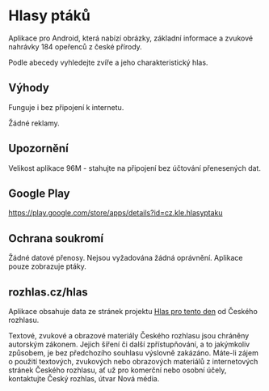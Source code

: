 # Hlasy ptáků

Aplikace pro Android, která nabízí obrázky, základní informace a
zvukové nahrávky 184 opeřenců z české přírody.

Podle abecedy vyhledejte zvíře a jeho charakteristický hlas.

## Výhody

Funguje i bez připojení k internetu.

Žádné reklamy.

## Upozornění

Velikost aplikace 96M - stahujte na připojení bez účtování
přenesených dat.

## Google Play

https://play.google.com/store/apps/details?id=cz.kle.hlasyptaku

## Ochrana soukromí

Žádné datové přenosy. Nejsou vyžadována žádná
oprávnění. Aplikace pouze zobrazuje ptáky.

## rozhlas.cz/hlas

Aplikace obsahuje data ze stránek projektu
[Hlas pro tento den](https://rozhlas.cz/hlas) od Českého rozhlasu.

Textové, zvukové a obrazové materiály Českého rozhlasu
jsou chráněny autorským zákonem. Jejich šíření či další
zpřístupňování, a to jakýmkoliv způsobem, je bez předchozího
souhlasu výslovně zakázáno. Máte-li zájem o použití textových,
zvukových nebo obrazových materiálů z internetových stránek
Českého rozhlasu, ať už pro komerční nebo osobní účely,
kontaktujte Český rozhlas, útvar Nová média.
